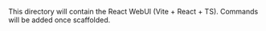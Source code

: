 This directory will contain the React WebUI (Vite + React + TS).
Commands will be added once scaffolded.


